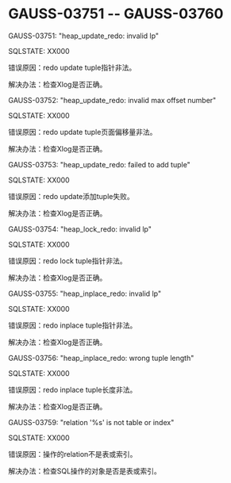 # GAUSS-03751 -- GAUSS-03760<a name="ZH-CN_TOPIC_0302073473"></a>

GAUSS-03751: "heap\_update\_redo: invalid lp"

SQLSTATE: XX000

错误原因：redo update tuple指针非法。

解决办法：检查Xlog是否正确。

GAUSS-03752: "heap\_update\_redo: invalid max offset number"

SQLSTATE: XX000

错误原因：redo update tuple页面偏移量非法。

解决办法：检查Xlog是否正确。

GAUSS-03753: "heap\_update\_redo: failed to add tuple"

SQLSTATE: XX000

错误原因：redo update添加tuple失败。

解决办法：检查Xlog是否正确。

GAUSS-03754: "heap\_lock\_redo: invalid lp"

SQLSTATE: XX000

错误原因：redo lock tuple指针非法。

解决办法：检查Xlog是否正确。

GAUSS-03755: "heap\_inplace\_redo: invalid lp"

SQLSTATE: XX000

错误原因：redo inplace tuple指针非法。

解决办法：检查Xlog是否正确。

GAUSS-03756: "heap\_inplace\_redo: wrong tuple length"

SQLSTATE: XX000

错误原因：redo inplace tuple长度非法。

解决办法：检查Xlog是否正确。

GAUSS-03759: "relation '%s' is not table or index"

SQLSTATE: XX000

错误原因：操作的relation不是表或索引。

解决办法：检查SQL操作的对象是否是表或索引。

